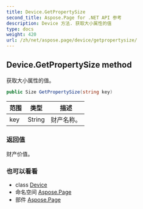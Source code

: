 ```yaml
---
title: Device.GetPropertySize
second_title: Aspose.Page for .NET API 参考
description: Device 方法. 获取大小属性的值
type: docs
weight: 420
url: /zh/net/aspose.page/device/getpropertysize/
---
```

## Device.GetPropertySize method

获取大小属性的值。

```csharp
public Size GetPropertySize(string key)
```

| 范围 | 类型 | 描述 |
| --- | --- | --- |
| key | String | 财产名称。 |

### 返回值

财产价值。

### 也可以看看

* class [Device](../)
* 命名空间 [Aspose.Page](../../device/)
* 部件 [Aspose.Page](../../../)


